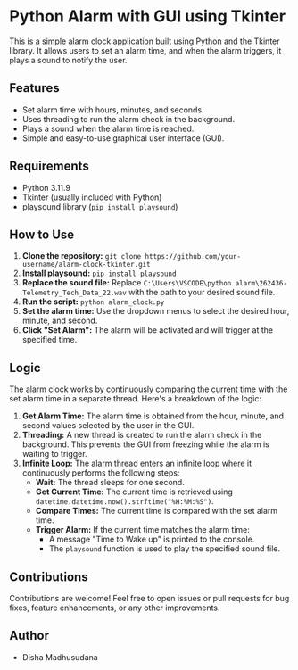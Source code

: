 # Python Alarm with GUI using Tkinter

This is a simple alarm clock application built using Python and the Tkinter library. It allows users to set an alarm time, and when the alarm triggers, it plays a sound to notify the user.

## Features

* Set alarm time with hours, minutes, and seconds.
* Uses threading to run the alarm check in the background.
* Plays a sound when the alarm time is reached.
* Simple and easy-to-use graphical user interface (GUI).

## Requirements

* Python 3.11.9
* Tkinter (usually included with Python)
* playsound library (`pip install playsound`)

## How to Use

1. **Clone the repository:** `git clone https://github.com/your-username/alarm-clock-tkinter.git`
2. **Install playsound:** `pip install playsound`
3. **Replace the sound file:** Replace `C:\Users\VSCODE\python alarm\262436-Telemetry_Tech_Data_22.wav` with the path to your desired sound file.
4. **Run the script:** `python alarm_clock.py`
5. **Set the alarm time:** Use the dropdown menus to select the desired hour, minute, and second.
6. **Click "Set Alarm":** The alarm will be activated and will trigger at the specified time.

## Logic

The alarm clock works by continuously comparing the current time with the set alarm time in a separate thread. Here's a breakdown of the logic:

1. **Get Alarm Time:** The alarm time is obtained from the hour, minute, and second values selected by the user in the GUI.
2. **Threading:** A new thread is created to run the alarm check in the background. This prevents the GUI from freezing while the alarm is waiting to trigger.
3. **Infinite Loop:** The alarm thread enters an infinite loop where it continuously performs the following steps:
   * **Wait:** The thread sleeps for one second.
   * **Get Current Time:** The current time is retrieved using `datetime.datetime.now().strftime("%H:%M:%S")`.
   * **Compare Times:** The current time is compared with the set alarm time.
   * **Trigger Alarm:** If the current time matches the alarm time:
     * A message "Time to Wake up" is printed to the console.
     * The `playsound` function is used to play the specified sound file.

## Contributions

Contributions are welcome! Feel free to open issues or pull requests for bug fixes, feature enhancements, or any other improvements.

## Author

* Disha Madhusudana


